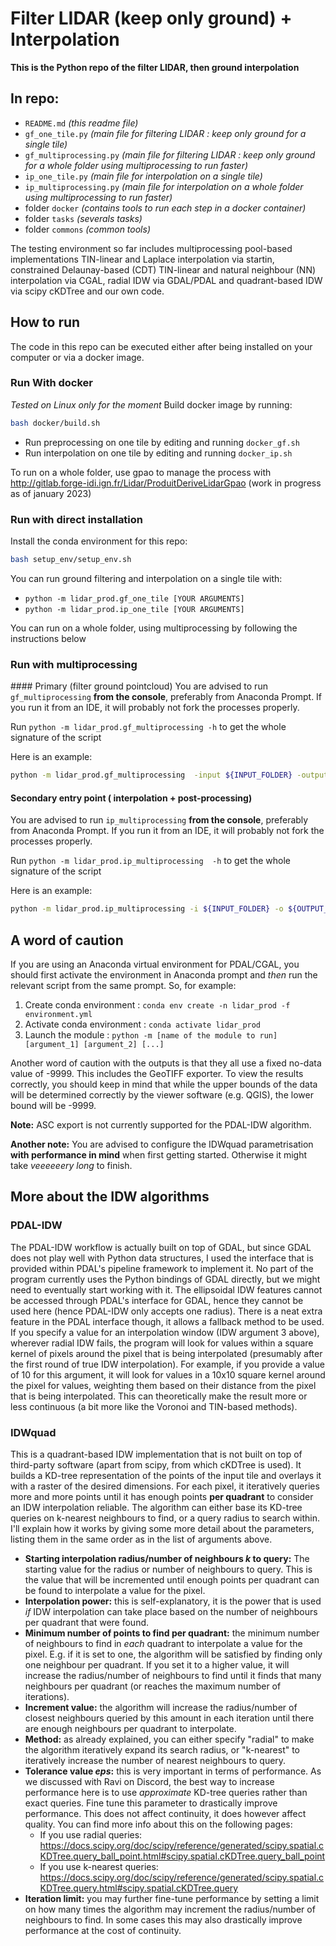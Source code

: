 # Filter LIDAR (keep only ground) + Interpolation

**This is the Python repo of the filter LIDAR, then ground interpolation**

## In repo:

* `README.md` _(this readme file)_
* `gf_one_tile.py` _(main file for filtering LIDAR : keep only ground for a single tile)_
* `gf_multiprocessing.py` _(main file for filtering LIDAR : keep only ground for a whole folder using multiprocessing to run faster)_
* `ip_one_tile.py` _(main file for interpolation on a single tile)_
* `ip_multiprocessing.py` _(main file for interpolation on a whole folder using multiprocessing to run faster)_
* folder `docker` _(contains tools to run each step in a docker container)_
* folder `tasks` _(severals tasks)_
* folder `commons` _(common tools)_

The testing environment so far includes multiprocessing pool-based implementations TIN-linear and Laplace interpolation via startin, constrained Delaunay-based (CDT) TIN-linear and natural neighbour (NN) interpolation via CGAL, radial IDW via GDAL/PDAL and quadrant-based IDW via scipy cKDTree and our own code.

## How to run

The code in this repo can be executed either after being installed on your computer or via a docker image.

### Run With docker
_Tested on Linux only for the moment_
Build docker image by running:

```bash
bash docker/build.sh
```

- Run preprocessing on one tile by editing and running `docker_gf.sh`
- Run interpolation on one tile by editing and running `docker_ip.sh`

To run on a whole folder, use gpao to manage the process with http://gitlab.forge-idi.ign.fr/Lidar/ProduitDeriveLidarGpao (work in progress as of january 2023)


### Run with direct installation
Install the conda environment for this repo:
```bash
bash setup_env/setup_env.sh
```
You can run ground filtering and interpolation on a single tile with:
* `python -m lidar_prod.gf_one_tile [YOUR ARGUMENTS]`
* `python -m lidar_prod.ip_one_tile [YOUR ARGUMENTS]`

You can run on a whole folder, using multiprocessing by following the instructions below

### Run with multiprocessing

#### Primary (filter ground pointcloud)
You are advised to run `gf_multiprocessing` **from the console**, preferably from Anaconda Prompt. If you run it from an IDE, it will probably not fork the processes properly.

Run `python -m lidar_prod.gf_multiprocessing -h` to get the whole signature of the script

Here is an example:
```bash
python -m lidar_prod.gf_multiprocessing  -input ${INPUT_FOLDER} -output ${OUTPUT_FOLDER}/DTM -t ${OUTPUT_FOLDER}/_tmp --extension ${FORMAT}
```

#### Secondary entry point ( interpolation + post-processing)

You are advised to run `ip_multiprocessing` **from the console**, preferably from Anaconda Prompt. If you run it from an IDE, it will probably not fork the processes properly.

Run `python -m lidar_prod.ip_multiprocessing  -h` to get the whole signature of the script

Here is an example:
```bash
python -m lidar_prod.ip_multiprocessing -i ${INPUT_FOLDER} -o ${OUTPUT_FOLDER}/DTM -t ${OUTPUT_FOLDER}/_tmp -e ${FORMAT} -p 0 -s 0.5

```

## A word of caution

If you are using an Anaconda virtual environment for PDAL/CGAL, you should first activate the environment in Anaconda prompt and _then_ run the relevant script
from the same prompt. So, for example:
1. Create conda environment : `conda env create -n lidar_prod -f environment.yml`
2. Activate conda environment : `conda activate lidar_prod`
2. Launch the module : `python -m [name of the module to run] [argument_1] [argument_2] [...]`

Another word of caution with the outputs is that they all use a fixed no-data value of -9999. This includes the GeoTIFF exporter. To view the results correctly, you should keep in mind that while the upper bounds of the data will be determined correctly by the viewer software (e.g. QGIS), the lower bound will be -9999.

**Note:** ASC export is not currently supported for the PDAL-IDW algorithm.

**Another note:** You are advised to configure the IDWquad parametrisation **with performance in mind** when first getting started. Otherwise it might take _veeeeeery long_ to finish.

## More about the IDW algorithms

### PDAL-IDW
The PDAL-IDW workflow is actually built on top of GDAL, but since GDAL does not play well with Python data structures, I used the interface that is provided within PDAL's pipeline framework to implement it. No part of the program currently uses the Python bindings of GDAL directly, but we might need to eventually start working with it. The ellipsoidal IDW features cannot be accessed through PDAL's interface for GDAL, hence they cannot be used here (hence PDAL-IDW only accepts one radius). There is a neat extra feature in the PDAL interface though, it allows a fallback method to be used. If you specify a value for an interpolation window (IDW argument 3 above), wherever radial IDW fails, the program will look for values within a square kernel of pixels around the pixel that is being interpolated (presumably after the first round of true IDW interpolation). For example, if you provide a value of 10 for this argument, it will look for values in a 10x10 square kernel around the pixel for values, weighting them based on their distance from the pixel that is being interpolated. This can theoretically make the result more or less continuous (a bit more like the Voronoi and TIN-based methods).

### IDWquad
This is a quadrant-based IDW implementation that is not built on top of third-party software (apart from scipy, from which cKDTree is used). It builds a KD-tree representation of the points of the input tile and overlays it with a raster of the desired dimensions. For each pixel, it iteratively queries more and more points until it has enough points **per quadrant** to consider an IDW interpolation reliable. The algorithm can either base its KD-tree queries on k-nearest neighbours to find, or a query radius to search within.
I'll explain how it works by giving some more detail about the parameters, listing them in the same order as in the list of arguments above.

* **Starting interpolation radius/number of neighbours _k_ to query:** The starting value for the radius or number of neighbours to query. This is the value that will be incremented until enough points per quadrant can be found to interpolate a value for the pixel.
* **Interpolation power:** this is self-explanatory, it is the power that is used _if_ IDW interpolation can take place based on the number of neighbours per quadrant that were found.
* **Minimum number of points to find per quadrant:** the minimum number of neighbours to find in _each_ quadrant to interpolate a value for the pixel. E.g. if it is set to one, the algorithm will be satisfied by finding only one neighbour per quadrant. If you set it to a higher value, it will increase the radius/number of neighbours to find until it finds that many neighbours per quadrant (or reaches the maximum number of iterations).
* **Increment value:** the algorithm will increase the radius/number of closest neighbours queried by this amount in each iteration until there are enough neighbours per quadrant to interpolate.
* **Method:** as already explained, you can either specify "radial" to make the algorithm iteratively expand its search radius, or "k-nearest" to iteratively increase the number of nearest neighbours to query.
* **Tolerance value _eps_:** this is very important in terms of performance. As we discussed with Ravi on Discord, the best way to increase performance here is to use _approximate_ KD-tree queries rather than exact queries. Fine tune this parameter to drastically improve performance. This does not affect continuity, it does however affect quality. You can find more info about this on the following pages:
	* If you use radial queries: https://docs.scipy.org/doc/scipy/reference/generated/scipy.spatial.cKDTree.query_ball_point.html#scipy.spatial.cKDTree.query_ball_point
	* If you use k-nearest queries: https://docs.scipy.org/doc/scipy/reference/generated/scipy.spatial.cKDTree.query.html#scipy.spatial.cKDTree.query
* **Iteration limit:** you may further fine-tune performance by setting a limit on how many times the algorithm may increment the radius/number of neighbours to find. In some cases this may also drastically improve performance at the cost of continuity.
